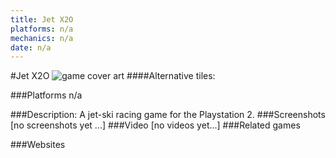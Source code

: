 ```yaml
---
title: Jet X2O
platforms: n/a
mechanics: n/a
date: n/a
---
```

#Jet X2O
![game cover art](//images.igdb.com/igdb/image/upload/t_cover_big/blh0luccg9jpg6sxtp7a.jpg "Logo Title Text 1")
####Alternative tiles:

###Platforms
n/a

###Description:
A jet-ski racing game for the Playstation 2.
###Screenshots
[no screenshots yet ...]
###Video
[no videos yet...]
###Related games

###Websites

